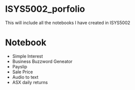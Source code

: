 # ISYS5002_porfolio
This will include all the notebooks I have created in ISYS5002

# Notebook

* Simple Interest 
* Business Buzzword Geneator 
* Payslip
* Sale Price
* Audio to text
* ASX daily returns 

